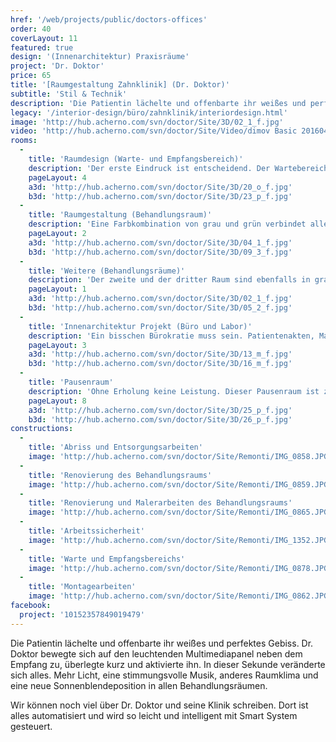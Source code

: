 ```yaml
---
href: '/web/projects/public/doctors-offices'
order: 40
coverLayout: 11
featured: true
design: '(Innenarchitektur) Praxisräume'
project: 'Dr. Doktor'
price: 65
title: '[Raumgestaltung Zahnklinik] (Dr. Doktor)'
subtitle: 'Stil & Technik'
description: 'Die Patientin lächelte und offenbarte ihr weißes und perfektes Gebiss. Dr. Doktor bewegte sich auf den leuchtenden Multimediapanel neben dem Empfang zu, überlegte kurz und aktivierte ihn. In dieser Sekunde veränderte sich alles. Mehr Licht, eine stimmungsvolle Musik, anderes Raumklima und eine neue Sonnenblendeposition in allen Behandlungsräumen.'
legacy: '/interior-design/büro/zahnklinik/interiordesign.html'
image: 'http://hub.acherno.com/svn/doctor/Site/3D/02_1_f.jpg'
video: 'http://hub.acherno.com/svn/doctor/Site/Video/dimov Basic 20160401.mp4'
rooms:
  -
    title: 'Raumdesign (Warte- und Empfangsbereich)'
    description: 'Der erste Eindruck ist entscheidend. Der Wartebereich hinterlässt ein Gefühl von Gemütlichkeit und Ruhe. Die Rezeption ist schlicht gehalten, mit geraden Linien und lenkt nicht mit unnötigen Details ab. Mit genügend Stauraum wirkt der Raum strukturiert und ordentlich. Auch ohne Tageslicht haben wir hier eine Beispielhafte Lösung für einen innenliegenden Raum geschaffen.'
    pageLayout: 4
    a3d: 'http://hub.acherno.com/svn/doctor/Site/3D/20_o_f.jpg'
    b3d: 'http://hub.acherno.com/svn/doctor/Site/3D/23_p_f.jpg'
  -
    title: 'Raumgestaltung (Behandlungsraum)'
    description: 'Eine Farbkombination von grau und grün verbindet alle drei Behandlungszimmer. Bei der Konzeption haben wir die Anforderungen an eine moderne Zahnklinik berücksichtig und die Raumfläche optimal ausgenutzt. Das Resultat sind helle und arbeitsfreundliche Praxisräume, die sowohl dem Personal als auch den Patienten zur Gute kommen.'
    pageLayout: 2
    a3d: 'http://hub.acherno.com/svn/doctor/Site/3D/04_1_f.jpg'
    b3d: 'http://hub.acherno.com/svn/doctor/Site/3D/09_3_f.jpg'
  -
    title: 'Weitere (Behandlungsräume)'
    description: 'Der zweite und der dritter Raum sind ebenfalls in grau und grün gestrichen. Still und Technik fließen überein. Ein innovatives Steuerungssystem ermöglicht die komfortable Bedienung der Beleuchtung, der Raumtemperatur, der Sonnenblenden und der Musikanlage. Der dritte Behandlungsraum ist mit einer großen Arbeitsplatte mit viel Stauraum ausgestattet. Eine Glastrennwand verbindet den Wartebereich mit dem Behandlungszimmer und sorgt für das nötige Tageslicht und Diskretion.'
    pageLayout: 1
    a3d: 'http://hub.acherno.com/svn/doctor/Site/3D/02_1_f.jpg'
    b3d: 'http://hub.acherno.com/svn/doctor/Site/3D/05_2_f.jpg'
  -
    title: 'Innenarchitektur Projekt (Büro und Labor)'
    description: 'Ein bisschen Bürokratie muss sein. Patientenakten, Mappen und Berichte. Damit sich auch Dr. Doktor hier zu Recht findet, haben wir ihm einen ordentlichen und ruhigen Arbeitsplatz geschaffen, in dem er konzentriert seiner administrativen Arbeit nachgehen kann. Eine in der Decke integrierte Musikanlage und ein funktioneller Schrank für die persönlichen Sachen runden das angenehme Arbeitsumfeld ab. In diesem Projekt haben wir den großen Platzbedarf eines voll ausgestatten Labors berücksichtigt. Jetzt können die Instrumente sorgfältig sterilisiert und sachgerecht aufbewahrt werden.'
    pageLayout: 3
    a3d: 'http://hub.acherno.com/svn/doctor/Site/3D/13_m_f.jpg'
    b3d: 'http://hub.acherno.com/svn/doctor/Site/3D/16_m_f.jpg'
  -
    title: 'Pausenraum'
    description: 'Ohne Erholung keine Leistung. Dieser Pausenraum ist zwar nicht der größte, aber so schön und funktional eingerichtet, sodass der morgendliche Kaffee sogar noch besser schmeckt. Bei einem Blick nach oben, lässt dich die mit einem freundlichen Motiv bedruckte Spanndecke, den hektischen Arbeitsalltag vergessen.'
    pageLayout: 8
    a3d: 'http://hub.acherno.com/svn/doctor/Site/3D/25_p_f.jpg'
    b3d: 'http://hub.acherno.com/svn/doctor/Site/3D/26_p_f.jpg'
constructions:
  - 
    title: 'Abriss und Entsorgungsarbeiten'
    image: 'http://hub.acherno.com/svn/doctor/Site/Remonti/IMG_0858.JPG'
  - 
    title: 'Renovierung des Behandlungsraums'
    image: 'http://hub.acherno.com/svn/doctor/Site/Remonti/IMG_0859.JPG'
  - 
    title: 'Renovierung und Malerarbeiten des Behandlungsraums'
    image: 'http://hub.acherno.com/svn/doctor/Site/Remonti/IMG_0865.JPG'
  -
    title: 'Arbeitssicherheit'
    image: 'http://hub.acherno.com/svn/doctor/Site/Remonti/IMG_1352.JPG'
  - 
    title: 'Warte und Empfangsbereichs'
    image: 'http://hub.acherno.com/svn/doctor/Site/Remonti/IMG_0878.JPG'
  - 
    title: 'Montagearbeiten'
    image: 'http://hub.acherno.com/svn/doctor/Site/Remonti/IMG_0862.JPG'
facebook:
  project: '10152357849019479'
---
```

Die Patientin lächelte und offenbarte ihr weißes und perfektes Gebiss. Dr. Doktor bewegte sich auf den leuchtenden Multimediapanel neben dem Empfang zu, überlegte kurz und aktivierte ihn. In dieser Sekunde veränderte sich alles. Mehr Licht, eine stimmungsvolle Musik, anderes Raumklima und eine neue Sonnenblendeposition in allen Behandlungsräumen.

Wir können noch viel über Dr. Doktor und seine Klinik schreiben. Dort ist alles automatisiert und wird so leicht und intelligent mit Smart System gesteuert.
